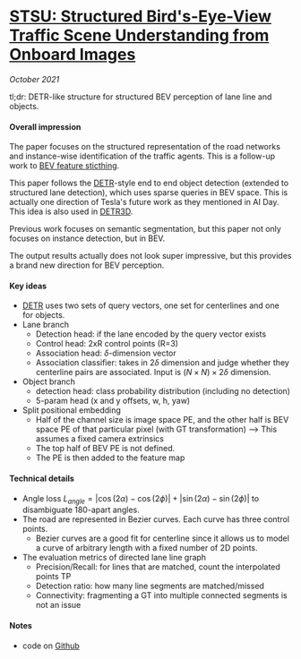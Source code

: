 # [STSU: Structured Bird's-Eye-View Traffic Scene Understanding from Onboard Images](https://arxiv.org/abs/2110.01997)

_October 2021_

tl;dr: DETR-like structure for structured BEV perception of lane line and objects.

#### Overall impression
The paper focuses on the structured representation of the road networks and instance-wise identification of the traffic agents. This is a follow-up work to [BEV feature sticthing](bev_feat_stitching.md).

This paper follows the [DETR](detr.md)-style end to end object detection (extended to structured lane detection), which uses sparse queries in BEV space. This is actually one direction of Tesla's future work as they mentioned in AI Day. This idea is also used in [DETR3D](detr3d.md).

Previous work focuses on semantic segmentation, but this paper not only focuses on instance detection, but in BEV. 

The output results actually does not look super impressive, but this provides a brand new direction for BEV perception.

#### Key ideas
- [DETR](detr.md) uses two sets of query vectors, one set for centerlines and one for objects.
- Lane branch
	- Detection head: if the lane encoded by the query vector exists
	- Control head: 2xR control points (R=3)
	- Association head: $\delta$-dimension vector
	- Association classifier: takes in $2 \delta$ dimension and judge whether they centerline pairs are associated. Input is $(N \times N) \times 2\delta$ dimension.
- Object branch
	- detection head: class probability distribution (including no detection)
	- 5-param head (x and y offsets, w, h, yaw)
- Split positional embedding
	- Half of the channel size is image space PE, and the other half is BEV space PE of that particular pixel (with GT transformation) --> This assumes a fixed camera extrinsics
	- The top half of BEV PE is not defined.
	- The PE is then added to the feature map

#### Technical details
- Angle loss $L_{angle} = |\cos(2\alpha) - \cos(2\phi)| + |\sin(2\alpha) - \sin (2\phi)|$ to disambiguate 180-apart angles.
- The road are represented in Bezier curves. Each curve has three control points. 
	- Bezier curves are a good fit for centerline since it allows us to model a curve of arbitrary length with a fixed number of 2D points. 
- The evaluation metrics of directed lane line graph
	- Precision/Recall: for lines that are matched, count the interpolated points TP
	- Detection ratio: how many line segments are matched/missed
	- Connectivity: fragmenting a GT into multiple connected segments is not an issue


#### Notes
- code on [Github](https://github.com/ybarancan/STSU)